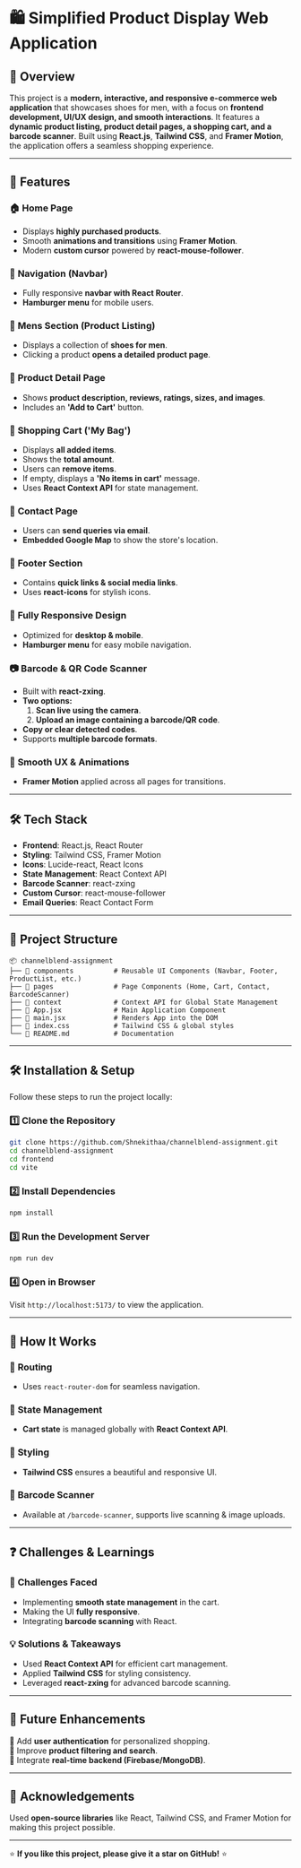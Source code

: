 # 🛍️ Simplified Product Display Web Application

## 🎯 Overview
This project is a **modern, interactive, and responsive e-commerce web application** that showcases shoes for men, with a focus on **frontend development, UI/UX design, and smooth interactions**. It features a **dynamic product listing, product detail pages, a shopping cart, and a barcode scanner**. Built using **React.js**, **Tailwind CSS**, and **Framer Motion**, the application offers a seamless shopping experience.

---

## 🚀 Features
### 🏠 **Home Page**
- Displays **highly purchased products**.
- Smooth **animations and transitions** using **Framer Motion**.
- Modern **custom cursor** powered by **react-mouse-follower**.

### 🔗 **Navigation (Navbar)**
- Fully responsive **navbar with React Router**.
- **Hamburger menu** for mobile users.

### 👟 **Mens Section (Product Listing)**
- Displays a collection of **shoes for men**.
- Clicking a product **opens a detailed product page**.

### 📄 **Product Detail Page**
- Shows **product description, reviews, ratings, sizes, and images**.
- Includes an **'Add to Cart'** button.

### 🛒 **Shopping Cart ('My Bag')**
- Displays **all added items**.
- Shows the **total amount**.
- Users can **remove items**.
- If empty, displays a **'No items in cart'** message.
- Uses **React Context API** for state management.

### 📩 **Contact Page**
- Users can **send queries via email**.
- **Embedded Google Map** to show the store's location.

### 🔗 **Footer Section**
- Contains **quick links & social media links**.
- Uses **react-icons** for stylish icons.

### 📱 **Fully Responsive Design**
- Optimized for **desktop & mobile**.
- **Hamburger menu** for easy mobile navigation.

### 📷 **Barcode & QR Code Scanner**
- Built with **react-zxing**.
- **Two options:**
  1. **Scan live using the camera**.
  2. **Upload an image containing a barcode/QR code**.
- **Copy or clear detected codes**.
- Supports **multiple barcode formats**.

### 🎨 **Smooth UX & Animations**
- **Framer Motion** applied across all pages for transitions.

---

## 🛠️ Tech Stack
- **Frontend**: React.js, React Router
- **Styling**: Tailwind CSS, Framer Motion
- **Icons**: Lucide-react, React Icons
- **State Management**: React Context API
- **Barcode Scanner**: react-zxing
- **Custom Cursor**: react-mouse-follower
- **Email Queries**: React Contact Form

---

## 📂 Project Structure
```
📦 channelblend-assignment
├── 📁 components          # Reusable UI Components (Navbar, Footer, ProductList, etc.)
├── 📁 pages               # Page Components (Home, Cart, Contact, BarcodeScanner)
├── 📁 context             # Context API for Global State Management
├── 📄 App.jsx             # Main Application Component
├── 📄 main.jsx            # Renders App into the DOM
├── 📄 index.css           # Tailwind CSS & global styles
└── 📄 README.md           # Documentation
```

---

## 🛠️ Installation & Setup
Follow these steps to run the project locally:

### 1️⃣ **Clone the Repository**
```sh
git clone https://github.com/Shnekithaa/channelblend-assignment.git
cd channelblend-assignment
cd frontend
cd vite
```

### 2️⃣ **Install Dependencies**
```sh
npm install
```

### 3️⃣ **Run the Development Server**
```sh
npm run dev
```

### 4️⃣ **Open in Browser**
Visit `http://localhost:5173/` to view the application.

---

## 📖 How It Works
### 🔹 **Routing**
- Uses `react-router-dom` for seamless navigation.

### 🔹 **State Management**
- **Cart state** is managed globally with **React Context API**.

### 🔹 **Styling**
- **Tailwind CSS** ensures a beautiful and responsive UI.

### 🔹 **Barcode Scanner**
- Available at `/barcode-scanner`, supports live scanning & image uploads.

---

## ❓ Challenges & Learnings
### 🚧 **Challenges Faced**
- Implementing **smooth state management** in the cart.
- Making the UI **fully responsive**.
- Integrating **barcode scanning** with React.

### 💡 **Solutions & Takeaways**
- Used **React Context API** for efficient cart management.
- Applied **Tailwind CSS** for styling consistency.
- Leveraged **react-zxing** for advanced barcode scanning.

---

## 📌 Future Enhancements
🚀 Add **user authentication** for personalized shopping.  
🚀 Improve **product filtering and search**.  
🚀 Integrate **real-time backend (Firebase/MongoDB)**.  

---


## 🙌 Acknowledgements
Used **open-source libraries** like React, Tailwind CSS, and Framer Motion for making this project possible.

---


⭐ **If you like this project, please give it a star on GitHub!** ⭐
